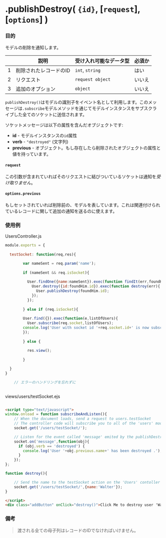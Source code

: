 # .publishDestroy( `{id}`, [`request`], [`options`] )
### 目的
モデルの削除を通知します。

|   |     説明     | 受け入れ可能なデータ型 | 必須か |
|---|---------------------|---------------------|------------|
| 1 | 削除されたレコードのID |`int`, `string`  |   はい  |
| 2 | リクエスト      |   `request object` |   いいえ       |
| 3 | 追加のオプション | `object` | いいえ |

`publishDestroy()`はモデルの識別子をイベント名として利用します。このメッセージは`.subscribe`モデルメソッドを通じてモデルインスタンスをサブスクライブした全てのソケットに送信されます。

ソケットメッセージは以下の属性を含んだオブジェクトです:

+ **id** - モデルインスタンスの`id`属性
+ **verb**  - `"destroyed"` (文字列)
+ **previous** - オブジェクト。もし存在したら削除されたオブジェクトの属性と値を持っています。

#### `request`
この引数が含まれていればそのリクエストに結びついているソケットは通知を*受け取りません*。

#### `options.previous` 
もしセットされていれば削除前の、モデルを表しています。これは関連付けられているレコードに関して追加の通知を送るのに使えます。

### 使用例

UsersController.js
```javascript
module.exports = {
    
  testSocket: function(req,res){

        var nameSent = req.param('name');
    
        if (nameSent && req.isSocket){
    
          User.findOne({name:nameSent}).exec(function findIt(err,foundHim){
            User.destroy({id:foundHim.id}).exec(function destroy(err){
              User.publishDestroy(foundHim.id);
            });
          });
    
        } else if (req.isSocket){
    
        User.find({}).exec(function(e,listOfUsers){
          User.subscribe(req.socket,listOfUsers);
        console.log('User with socket id '+req.socket.id+' is now subscribed to all of the model instances in \'users\'.');
        });
    
        } else {
    
          res.view();
        
        }

  }
}

    // エラーのハンドリングを忘れずに
 
```

views/users/testSocket.ejs
```html

<script type="text/javascript">
window.onload = function subscribeAndListen(){
    // When the document loads, send a request to users.testSocket
    // The controller code will subscribe you to all of the 'users' model instances (records)
    socket.get('/users/testSocket/');

    // Listen for the event called 'message' emited by the publishDestroy() method.
    socket.on('message',function(obj){
      if (obj.verb == 'destroyed') {
        console.log('User '+obj.previous.name+' has been destroyed .');
      }
    });
};

function destroy(){

    // Send the name to the testSocket action on the 'Users' contoller
    socket.get('/users/testSocket/',{name:'Walter'});
}

</script>
<div class="addButton" onClick="destroy()">Click Me to destroy user 'Walter' ! </div>


```

### 備考
> 渡される全ての母子列はレコードのIDでなければいけません。

<docmeta name="uniqueID" value="publishDestroy732227">
<docmeta name="methodType" value="pubsub">
<docmeta name="importance" value="undefined">
<docmeta name="displayName" value=".publishDestroy()">

